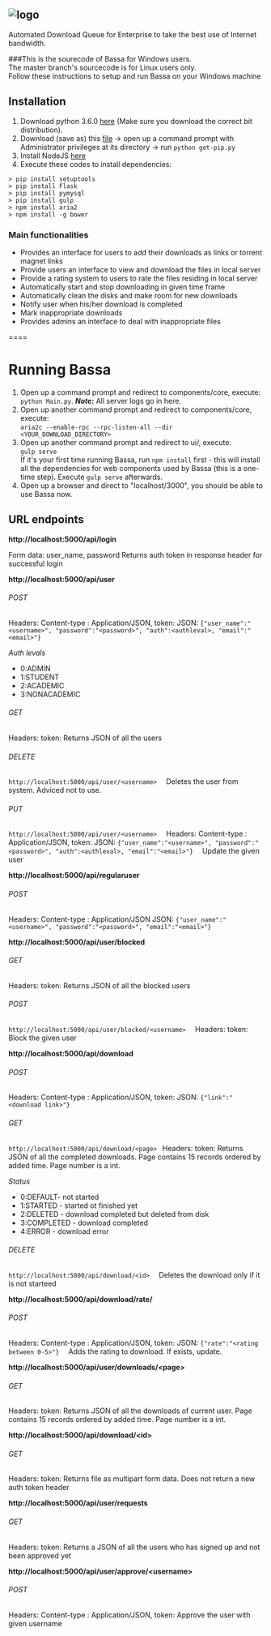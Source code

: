 
![logo](http://gdurl.com/7XYK)
-


Automated Download Queue for Enterprise to take the best use of Internet bandwidth.

###This is the sourecode of Bassa for Windows users.  
The master branch's sourcecode is for Linux users only.  
Follow these instructions to setup and run Bassa on your Windows machine  


## Installation

1. Download python 3.6.0 [here](https://www.python.org/downloads/) (Make sure you download the correct bit distribution).
2. Download (save as) this [file](https://raw.githubusercontent.com/pypa/pip/master/contrib/get-pip.py) -> open up a command prompt with Administrator privileges at its directory -> run `python get-pip.py`  
3. Install NodeJS [here](https://nodejs.org/en/download/)  
4. Execute these codes to install dependencies:  
```
> pip install setuptools
> pip install Flask
> pip install pymysql  
> pip install gulp
> npm install aria2
> npm install -g bower
```

### Main functionalities
* Provides an interface for users to add their downloads as links or torrent magnet links
* Provide users  an interface to view and download the files in local server
* Provide a rating system to users to rate the files residing in local server
* Automatically start and stop downloading in given time frame
* Automatically clean the disks and make room for new downloads
* Notify user when his/her download is completed
* Mark inappropriate downloads
* Provides admins an interface to deal with inappropriate files

====
# Running Bassa

1. Open up a command prompt and redirect to components/core, execute: `python Main.py`. ***Note:*** All server logs go in here.  
2. Open up another command prompt and redirect to components/core, execute:  
`aria2c --enable-rpc --rpc-listen-all --dir <YOUR_DOWNLOAD_DIRECTORY>`
3. Open up another command prompt and redirect to ui/, execute:  
`gulp serve`  
If it's your first time running Bassa, run `npm install` first - this will install all the dependencies for web components used by Bassa (this is a one-time step). Execute `gulp serve` afterwards.  
4. Open up a browser and direct to "localhost/3000", you should be able to use Bassa now. 



## URL endpoints

**http://localhost:5000/api/login**

Form data: user_name, password
Returns auth token in response header for successful login

**http://localhost:5000/api/user**
###### POST
Headers: Content-type : Application/JSON, token: <auth token>
JSON: ```{"user_name":"<username>", "password":"<password>", "auth":<authleval>, "email":"<email>"}  ```

*Auth levals*
* 0:ADMIN
* 1:STUDENT
* 2:ACADEMIC
* 3:NONACADEMIC

###### GET
Headers: token: <auth token>
Returns JSON of all the users
###### DELETE
```http://localhost:5000/api/user/<username>  ```
Deletes the user from system. Adviced not to use.

###### PUT
```http://localhost:5000/api/user/<username>  ```
Headers: Content-type : Application/JSON, token: <auth token>
JSON: ```{"user_name":"<username>", "password":"<password>", "auth":<authleval>, "email":"<email>"}  ```
Update the given user

**http://localhost:5000/api/regularuser**
###### POST
Headers: Content-type : Application/JSON
JSON: ```{"user_name":"<username>", "password":"<password>", "email":"<email>"}  ```

**http://localhost:5000/api/user/blocked**
###### GET
Headers: token: <auth token>
Returns JSON of all the blocked users
###### POST
```http://localhost:5000/api/user/blocked/<username>  ```
Headers: token: <auth token>
Block the given user

**http://localhost:5000/api/download**
###### POST
Headers: Content-type : Application/JSON, token: <auth token>
JSON: ```{"link":"<download link>"}  ```
###### GET
```http://localhost:5000/api/download/<page> ```
Headers: token: <auth token>
Returns JSON of all the completed downloads. Page contains 15 records ordered by added time. Page number is a int.

*Status*
* 0:DEFAULT- not started
* 1:STARTED - started ot finished yet
* 2:DELETED - download completed but deleted from disk
* 3:COMPLETED - download completed
* 4:ERROR - download error

###### DELETE
```http://localhost:5000/api/download/<id>  ```
Deletes the download only if it is not starteed

**http://localhost:5000/api/download/rate/<id>**
###### POST
Headers: Content-type : Application/JSON, token: <auth token>
JSON: ```{"rate":"<rating between 0-5>"}  ```
Adds the rating to download. If exists, update.

**http://localhost:5000/api/user/downloads/\<page\>**
###### GET
Headers: token: <auth token>
Returns JSON of all the downloads of current user. Page contains 15 records ordered by added time. Page number is a int.

**http://localhost:5000/api/download/\<id\>**
###### GET
Headers: token: <auth token>
Returns file as multipart form data. Does not return a new auth token header

**http://localhost:5000/api/user/requests**
###### GET
Headers: token: <auth token>
Returns a JSON of all the users who has signed up and not been approved yet

**http://localhost:5000/api/user/approve/\<username\>**
###### POST
Headers: Content-type : Application/JSON, token: <auth token>
Approve the user with given username


